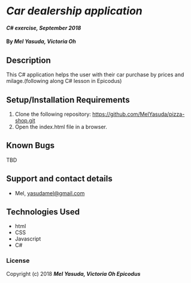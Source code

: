 # _Car dealership application_

#### _C# exercise, September 2018_

#### By _**Mel Yasuda, Victoria Oh**_

## Description
This C# application helps the user with their car purchase by prices and milage.(following along C# lesson in Epicodus)


## Setup/Installation Requirements
1. Clone the following repository: https://github.com/MelYasuda/pizza-shop.git
2. Open the index.html file in a browser.

## Known Bugs
TBD

## Support and contact details
* Mel, yasudamel@gmail.com

## Technologies Used
* html
* CSS
* Javascript
* C#

### License

Copyright (c) 2018 **_Mel Yasuda, Victoria Oh Epicodus_**
